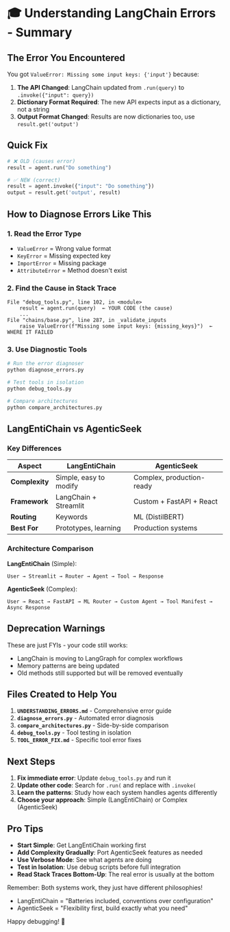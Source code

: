 # 🎓 Understanding LangChain Errors - Summary

## The Error You Encountered

You got `ValueError: Missing some input keys: {'input'}` because:

1. **The API Changed**: LangChain updated from `.run(query)` to `.invoke({"input": query})`
2. **Dictionary Format Required**: The new API expects input as a dictionary, not a string
3. **Output Format Changed**: Results are now dictionaries too, use `result.get('output')`

## Quick Fix

```python
# ❌ OLD (causes error)
result = agent.run("Do something")

# ✅ NEW (correct)
result = agent.invoke({"input": "Do something"})
output = result.get('output', result)
```

## How to Diagnose Errors Like This

### 1. **Read the Error Type**
- `ValueError` = Wrong value format
- `KeyError` = Missing expected key
- `ImportError` = Missing package
- `AttributeError` = Method doesn't exist

### 2. **Find the Cause in Stack Trace**
```
File "debug_tools.py", line 102, in <module>
    result = agent.run(query)  ← YOUR CODE (the cause)
    ...
File "chains/base.py", line 287, in _validate_inputs
    raise ValueError(f"Missing some input keys: {missing_keys}")  ← WHERE IT FAILED
```

### 3. **Use Diagnostic Tools**
```bash
# Run the error diagnoser
python diagnose_errors.py

# Test tools in isolation
python debug_tools.py

# Compare architectures
python compare_architectures.py
```

## LangEntiChain vs AgenticSeek

### Key Differences

| Aspect | LangEntiChain | AgenticSeek |
|--------|---------------|-------------|
| **Complexity** | Simple, easy to modify | Complex, production-ready |
| **Framework** | LangChain + Streamlit | Custom + FastAPI + React |
| **Routing** | Keywords | ML (DistilBERT) |
| **Best For** | Prototypes, learning | Production systems |

### Architecture Comparison

**LangEntiChain** (Simple):
```
User → Streamlit → Router → Agent → Tool → Response
```

**AgenticSeek** (Complex):
```
User → React → FastAPI → ML Router → Custom Agent → Tool Manifest → Async Response
```

## Deprecation Warnings

These are just FYIs - your code still works:
- LangChain is moving to LangGraph for complex workflows
- Memory patterns are being updated
- Old methods still supported but will be removed eventually

## Files Created to Help You

1. **`UNDERSTANDING_ERRORS.md`** - Comprehensive error guide
2. **`diagnose_errors.py`** - Automated error diagnosis
3. **`compare_architectures.py`** - Side-by-side comparison
4. **`debug_tools.py`** - Tool testing in isolation
5. **`TOOL_ERROR_FIX.md`** - Specific tool error fixes

## Next Steps

1. **Fix immediate error**: Update `debug_tools.py` and run it
2. **Update other code**: Search for `.run(` and replace with `.invoke(`
3. **Learn the patterns**: Study how each system handles agents differently
4. **Choose your approach**: Simple (LangEntiChain) or Complex (AgenticSeek)

## Pro Tips

- **Start Simple**: Get LangEntiChain working first
- **Add Complexity Gradually**: Port AgenticSeek features as needed
- **Use Verbose Mode**: See what agents are doing
- **Test in Isolation**: Use debug scripts before full integration
- **Read Stack Traces Bottom-Up**: The real error is usually at the bottom

Remember: Both systems work, they just have different philosophies!
- LangEntiChain = "Batteries included, conventions over configuration"
- AgenticSeek = "Flexibility first, build exactly what you need"

Happy debugging! 🚀
